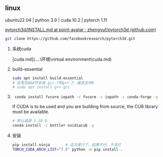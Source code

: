 ## linux

ubuntu22.04 | python 3.9 | cuda 10.2 | pytorch 1.11

[pytorch3d/INSTALL.md at point-avatar · zhengyuf/pytorch3d (github.com)](https://github.com/zhengyuf/pytorch3d/blob/point-avatar/INSTALL.md)

```bash
git clone https://github.com/facebookresearch/pytorch3d.git
```




1. 系统cuda

     [cuda.md](..\..\环境\virtual environment\cuda.md) 

2. build-essential
    ```bash
    sudo apt install build-essential
    # 这里去Q&A中安装 gcc-7和g++-7，最高支持8
    # sudo apt install g++ gcc
    ```
    
3. ```bash
    conda install fvcore iopath -c fvcore -c iopath -c conda-forge -y
    ```
    If CUDA is to be used and you are building from source, the CUB library must be available.

    ```bash
    # 默认就是 1.10.0
    conda install -c bottler nvidiacub -y
    ```
    
4. 安装

    ```bash
    pip install ninja		# 这次是行了。如果不行，不选它
    TORCH_CUDA_ARCH_LIST="7.5" python -m pip install . 
    ```
